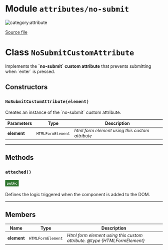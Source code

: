 # Module `attributes/no-submit`

![category:attribute](https://img.shields.io/badge/category-attribute-b16502.svg?style=flat-square)



[Source file](..\src\attributes\no-submit.js)

# Class `NoSubmitCustomAttribute`

Implements the **&#x60;no-submit&#x60; custom attribute** that prevents submitting when &#x60;enter&#x60; is pressed.

## Constructors


### `NoSubmitCustomAttribute(element)`

Creates an instance of the &#x60;no-submit&#x60; custom attribute.

Parameters | Type | Description
--- | --- | ---
__element__ | `HTMLFormElement` | *html form element using this custom attribute*

---

## Methods

### `attached()`

![modifier: public](images/badges/modifier-public.png)

Defines the logic triggered when the component is added to the DOM.

---

## Members

Name | Type | Description
--- | --- | ---
__element__ | `HTMLFormElement` | *Html form element using this custom attribute. @type {HTMLFormElement}*
